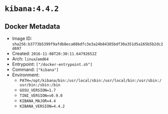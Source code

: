 # `kibana:4.4.2`

## Docker Metadata

- Image ID: `sha256:b3773b5399f9afdb8eca08bdfc3e3a24b84385bdf30a351d5a165b5b2dc2d697`
- Created: `2016-11-08T20:30:11.64792652Z`
- Arch: `linux`/`amd64`
- Entrypoint: `["/docker-entrypoint.sh"]`
- Command: `["kibana"]`
- Environment:
  - `PATH=/opt/kibana/bin:/usr/local/sbin:/usr/local/bin:/usr/sbin:/usr/bin:/sbin:/bin`
  - `GOSU_VERSION=1.7`
  - `TINI_VERSION=v0.9.0`
  - `KIBANA_MAJOR=4.4`
  - `KIBANA_VERSION=4.4.2`
